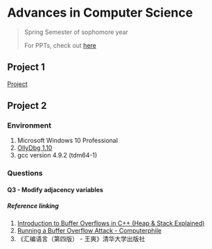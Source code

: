 # Advances in Computer Science

> Spring Semester of sophomore year
>
> For PPTs, check out [here](./PPT)

## Project 1

[Project](https://github.com/LiuYuan-SHU/MyProjects/tree/main/3_Qt/Project1_encipherment)

## Project 2

### Environment

1. Microsoft Windows 10 Professional
2. [OllyDbg 1.10](https://www.ollydbg.de/)
3. gcc version 4.9.2 (tdm64-1)

### Questions

#### Q3 - Modify adjacency variables

##### Reference linking

1. [Introduction to Buffer Overflows in C++ (Heap & Stack Explained)](https://www.youtube.com/watch?v=tQb2yZDMrb0)
2. [Running a Buffer Overflow Attack - Computerphile](https://www.youtube.com/watch?v=1S0aBV-Waeo)
3. 《汇编语言（第四版） - 王爽》清华大学出版社
